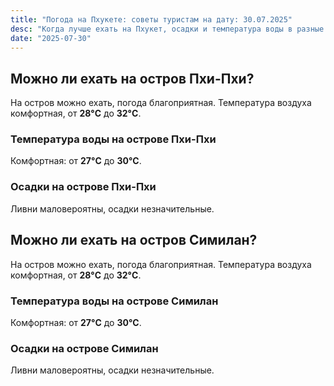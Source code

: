 ```yaml
---
title: "Погода на Пхукете: советы туристам на дату: 30.07.2025"
desc: "Когда лучше ехать на Пхукет, осадки и температура воды в разные месяцы."
date: "2025-07-30"
---
```


## Можно ли ехать на остров Пхи-Пхи?

На остров можно ехать, погода благоприятная. Температура воздуха комфортная, от **28°C** до **32°C**.

### Температура воды на острове Пхи-Пхи

Комфортная: от **27°C** до **30°C**.

### Осадки на острове Пхи-Пхи

Ливни маловероятны, осадки незначительные.

## Можно ли ехать на остров Симилан?

На остров можно ехать, погода благоприятная. Температура воздуха комфортная, от **28°C** до **32°C**.

### Температура воды на острове Симилан

Комфортная: от **27°C** до **30°C**.

### Осадки на острове Симилан

Ливни маловероятны, осадки незначительные.
